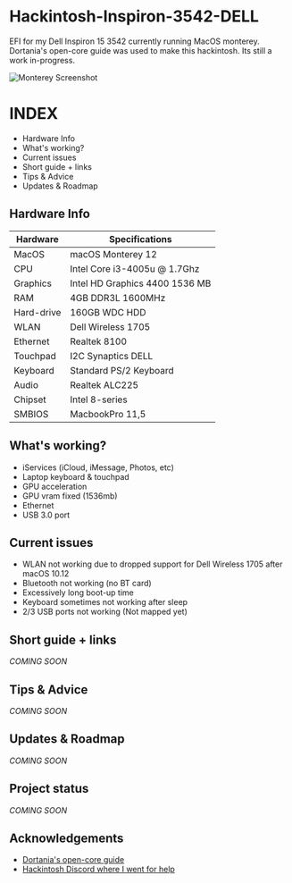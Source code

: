 # Hackintosh-Inspiron-3542-DELL
EFI for my Dell Inspiron 15 3542 currently running MacOS monterey. Dortania's open-core guide was used to make this hackintosh. Its still a work in-progress.

![Monterey Screenshot](https://9to5mac.com/wp-content/uploads/sites/6/2022/01/install-macos-monterey-beta.jpg?quality=82&strip=all)

# INDEX
- Hardware Info
- What's working?
- Current issues
- Short guide + links
- Tips & Advice
- Updates & Roadmap

## Hardware Info
|Hardware|Specifications|
|----|----|
|MacOS|macOS Monterey 12|
|CPU|Intel Core i3-4005u @ 1.7Ghz|
|Graphics|Intel HD Graphics 4400 1536 MB|
|RAM|4GB DDR3L 1600MHz|
|Hard-drive|160GB WDC HDD|
|WLAN|Dell Wireless 1705|
|Ethernet|Realtek 8100|
|Touchpad|I2C Synaptics DELL|
|Keyboard|Standard PS/2 Keyboard|
|Audio|Realtek ALC225|
|Chipset|Intel 8-series|
|SMBIOS|MacbookPro 11,5| 

## What's working?

- iServices (iCloud, iMessage, Photos, etc)
- Laptop keyboard & touchpad
- GPU acceleration
- GPU vram fixed (1536mb)
- Ethernet
- USB 3.0 port

## Current issues

- WLAN not working due to dropped support for Dell Wireless 1705 after macOS 10.12
- Bluetooth not working (no BT card)
- Excessively long boot-up time
- Keyboard sometimes not working after sleep
- 2/3 USB ports not working (Not mapped yet)

## Short guide + links

*COMING SOON*

## Tips & Advice

*COMING SOON*

## Updates & Roadmap

*COMING SOON*

## Project status

*COMING SOON*

## Acknowledgements
 - [Dortania's open-core guide](https://dortania.github.io/OpenCore-Install-Guide/)
 - [Hackintosh Discord where I went for help](https://discord.gg/u8V7N5C)
